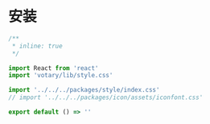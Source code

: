 # 安装

<!-- ### npm 安装

```
npm install votary -S
```

### 引入全局样式

```javascript
import 'votary/dist/style.css'
``` -->

```jsx
/**
 * inline: true
 */

import React from 'react'
import 'votary/lib/style.css'

import '../../../packages/style/index.css'
// import '../../../packages/icon/assets/iconfont.css'

export default () => ''
```
